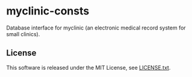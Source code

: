 # myclinic-consts

Database interface for myclinic (an electronic medical record system for small clinics).

## License
This software is released under the MIT License, see [LICENSE.txt](LICENSE.txt).
